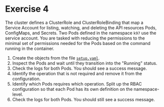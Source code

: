 # Exercise 4

The cluster defines a ClusterRole and ClusterRoleBinding that map a Service Account for listing, watching, and deleting the API resources Pods, ConfigMaps, and Secrets. Two Pods defined in the namespace `k97` use the service account. You are tasked with reducing the permissions to the minimal set of permissions needed for the Pods based on the command running in the container.

1. Create the objects from the file [`setup.yaml`](./setup.yaml).
2. Inspect the Pods and wait until they transition into the "Running" status.
3. Check the logs for both Pods. You should see a success message.
4. Identify the operation that is not required and remove it from the configuration.
5. Identify which Pods requires which operation. Split up the RBAC configuration so that each Pod has its own definition on the namespace-level.
6. Check the logs for both Pods. You should still see a success message.